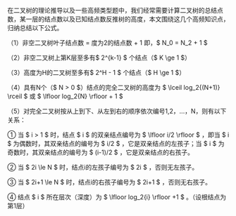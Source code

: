 在二叉树的理论推导以及一些高频类型题中，我们经常需要计算二叉树的总结点数，某一层的结点数以及已知结点数反推树的高度，本文围绕这几个高频知识点，归纳总结以下公式。

（1）非空二叉树叶子结点数 = 度为2的结点数 + 1 即，$ N_0 = N_2 + 1 $

（2）非空二叉树上第K层至多有$ 2^{k-1} $ 个结点（$ K \ge 1 $）

（3）高度为H的二叉树至多有$ 2^H - 1 $ 个结点（$ H \ge 1 $）

（4）具有N个（$ N > 0 $）结点的完全二叉树的高度为 $ \lceil log_2{(N+1)} \rceil $ 或 $ \lfloor log_2{N} \rfloor + 1 $

（5）对完全二叉树按从上到下、从左到右的顺序依次编号1,2，...，N，则有以下关系：

① 当 $ i > 1 $ 时，结点 $ i $ 的双亲结点编号为 $ \lfloor i/2 \rfloor $ ，即当 $ i $ 为偶数时，其双亲结点的编号为 $ i/2 $ ，它是双亲结点的左孩子；当 $ i $ 为奇数时，其双亲结点的编号为 $ (i-1)/2 $ ，它是双亲结点的右孩子。

② 当 $ 2i \le N $ 时，结点i的左孩子编号为 $ 2i $ ，否则无左孩子。

③ 当 $ 2i+1 \le N $ 时，结点i的右孩子编号为 $ 2i+1 $ ，否则无右孩子。

④ 结点 $ i $ 所在层次（深度）为 $ \lfloor log_2{i} \rfloor +1 $ 。（设根结点为第1层）